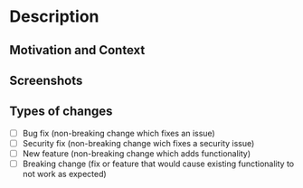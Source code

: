 # Description

<!-- Describe your changes in detail -->

## Motivation and Context

<!-- Why is this change required? What problem does it solve? -->

<!-- If it fixes an open issue, please link to the issue here. -->

## Screenshots

<!-- If appropriate -->

## Types of changes

<!--- What types of changes does your code introduce? Put an `x` in all the boxes that apply: -->

- [ ] Bug fix (non-breaking change which fixes an issue)
- [ ] Security fix (non-breaking change wich fixes a security issue)
- [ ] New feature (non-breaking change which adds functionality)
- [ ] Breaking change (fix or feature that would cause existing functionality to not work as
      expected)
